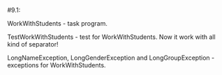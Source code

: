 #9.1:

WorkWithStudents - task program.

TestWorkWithStudents - test for WorkWithStudents. Now it work with all kind of separator!

LongNameException, LongGenderException and LongGroupException - exceptions for WorkWithStudents.
